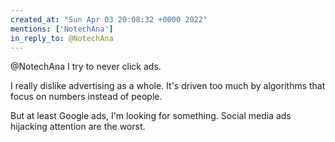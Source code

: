 ```yaml
---
created_at: "Sun Apr 03 20:08:32 +0000 2022"
mentions: ['NotechAna']
in_reply_to: @NotechAna
---
```


@NotechAna I try to never click ads. 

I really dislike advertising as a whole. It's driven too much by algorithms that focus on numbers instead of people. 

But at least Google ads, I'm looking for something. Social media ads hijacking attention are the worst.